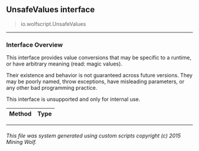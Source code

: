 ## UnsafeValues __interface__

>io.wolfscript.UnsafeValues

---

### Interface Overview

This interface provides value conversions that may be specific to a runtime, or have arbitrary meaning (read: magic values). <p> Their existence and behavior is not guaranteed across future versions. They may be poorly named, throw exceptions, have misleading parameters, or any other bad programming practice. <p> This interface is unsupported and only for internal use.

Method | Type   
--- | :--- 



---



###### This file was system generated using custom scripts copyright (c) 2015 Mining Wolf.
	

